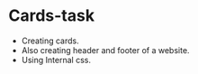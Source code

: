 # Cards-task
* Creating cards.
* Also creating header and footer of a website.
* Using Internal css.
